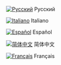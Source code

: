 
[![Русский](https:/github.com/zer0Kerbal/zer0Kerbal/raw/master/Localization/img/Russian-flag-sm.png)](https:/github.com/zer0Kerbal/zer0Kerbal/raw/master/Localization/img/Russian-flag-sm.png) Русский

[![Italiano](https:/github.com/zer0Kerbal/zer0Kerbal/raw/master/Localization/img/Italian-flag-sm.png)](https:/github.com/zer0Kerbal/zer0Kerbal/raw/master/Localization/img/Italian-flag-sm.png) Italiano

[![Español](https:/github.com/zer0Kerbal/zer0Kerbal/raw/master/Localization/img/Spanish-flag-sm.png)](https:/github.com/zer0Kerbal/zer0Kerbal/raw/master/Localization/img/Spanish-flag-sm.png) Español

[![简体中文](https:/github.com/zer0Kerbal/zer0Kerbal/raw/master/Localization/img/Chinese-flag-sm.png)](https:/github.com/zer0Kerbal/zer0Kerbal/raw/master/Localization/img/Chinese-flag-sm.png) 简体中文

[![Français](https:/github.com/zer0Kerbal/zer0Kerbal/raw/master/Localization/img/French-flag-sm.png)](https:/github.com/zer0Kerbal/zer0Kerbal/raw/master/Localization/img/French-flag-sm.png) Français
